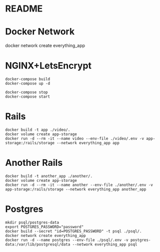 # README

# Docker Network
docker network create everything_app

# NGINX+LetsEncrypt
```shell
docker-compose build
docker-compose up -d

docker-compose stop
docker-compose start
```

# Rails
```shell
docker build -t app ./video/.
docker volume create app-storage
docker run -d --rm -it --name video --env-file ./video/.env -v app-storage:/rails/storage --network everything_app app
```

# Another Rails
```shell
docker build -t another_app ./another/.
docker volume create app-storage
docker run -d --rm -it --name another --env-file ./another/.env -v app-storage:/rails/storage --network everything_app another_app
```

# Postgres
```shell
mkdir psql/postgres-data
export POSTGRES_PASSWORD="password"
docker build --secret "id=POSTGRES_PASSWORD" -t psql ./psql/.
docker network create everything_app 
docker run -d --name postgres --env-file ./psql/.env -v postgres-data:/var/lib/postgresql/data --network everything_app psql

